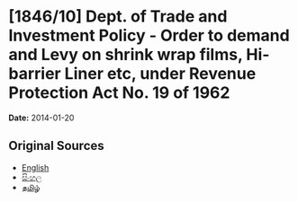 # [1846/10] Dept. of Trade and Investment Policy - Order to demand and Levy on shrink wrap films, Hi-barrier Liner etc, under Revenue Protection Act No. 19 of 1962

**Date:** 2014-01-20

## Original Sources

- [English](https://documents.gov.lk/view/extra-gazettes/2014/1/1846-10_E.pdf)
- [සිංහල](https://documents.gov.lk/view/extra-gazettes/2014/1/1846-10_S.pdf)
- [தமிழ்](https://documents.gov.lk/view/extra-gazettes/2014/1/1846-10_T.pdf)
